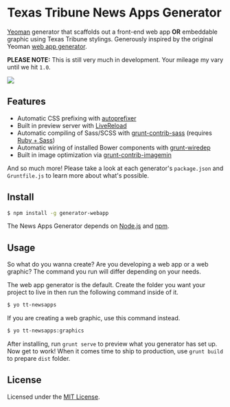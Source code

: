 # Texas Tribune News Apps Generator

[Yeoman](http://yeoman.io) generator that scaffolds out a front-end web app **OR** embeddable graphic using Texas Tribune stylings. Generously inspired by the original Yeoman [web app generator](https://github.com/yeoman/generator-webapp).

**PLEASE NOTE:** This is still very much in development. Your mileage my vary until we hit `1.0`.

![](http://i.imgur.com/OHMWZgQ.png)

## Features

* Automatic CSS prefixing with [autoprefixer](https://github.com/postcss/autoprefixer)
* Built in preview server with [LiveReload](http://livereload.com/)
* Automatic compiling of Sass/SCSS with [grunt-contrib-sass](https://www.npmjs.org/package/grunt-contrib-sass) (requires [Ruby + Sass](http://sass-lang.com/install))
* Automatic wiring of installed Bower components with [grunt-wiredep](https://github.com/stephenplusplus/grunt-wiredep)
* Built in image optimization via [grunt-contrib-imagemin](grunt-contrib-imagemin)

And so much more! Please take a look at each generator's `package.json` and `Gruntfile.js` to learn more about what's possible.

## Install

```sh
$ npm install -g generator-webapp
```
The News Apps Generator depends on [Node.js](http://nodejs.org/) and [npm](http://npmjs.org/).

## Usage

So what do you wanna create? Are you developing a web app or a web graphic? The command you run will differ depending on your needs.

The web app generator is the default. Create the folder you want your project to live in then run the following command inside of it.

```sh
$ yo tt-newsapps
```

If you are creating a web graphic, use this command instead.

```sh
$ yo tt-newsapps:graphics
```

After installing, run `grunt serve` to preview what you generator has set up. Now get to work! When it comes time to ship to production, use `grunt build` to prepare `dist` folder.

## License

Licensed under the [MIT License](http://opensource.org/licenses/MIT).
